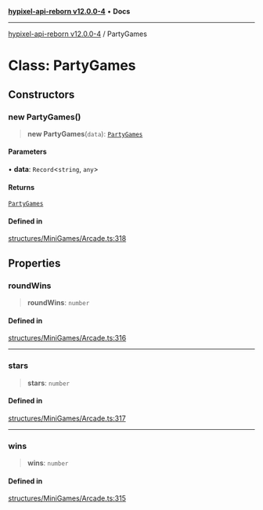 [**hypixel-api-reborn v12.0.0-4**](../README.md) • **Docs**

***

[hypixel-api-reborn v12.0.0-4](../globals.md) / PartyGames

# Class: PartyGames

## Constructors

### new PartyGames()

> **new PartyGames**(`data`): [`PartyGames`](PartyGames.md)

#### Parameters

• **data**: `Record`\<`string`, `any`\>

#### Returns

[`PartyGames`](PartyGames.md)

#### Defined in

[structures/MiniGames/Arcade.ts:318](https://github.com/Kathund/REBORN-docs-TEST/blob/1c14a4fa83649d1c26475bdd62d394bf5095b016/src/structures/MiniGames/Arcade.ts#L318)

## Properties

### roundWins

> **roundWins**: `number`

#### Defined in

[structures/MiniGames/Arcade.ts:316](https://github.com/Kathund/REBORN-docs-TEST/blob/1c14a4fa83649d1c26475bdd62d394bf5095b016/src/structures/MiniGames/Arcade.ts#L316)

***

### stars

> **stars**: `number`

#### Defined in

[structures/MiniGames/Arcade.ts:317](https://github.com/Kathund/REBORN-docs-TEST/blob/1c14a4fa83649d1c26475bdd62d394bf5095b016/src/structures/MiniGames/Arcade.ts#L317)

***

### wins

> **wins**: `number`

#### Defined in

[structures/MiniGames/Arcade.ts:315](https://github.com/Kathund/REBORN-docs-TEST/blob/1c14a4fa83649d1c26475bdd62d394bf5095b016/src/structures/MiniGames/Arcade.ts#L315)

